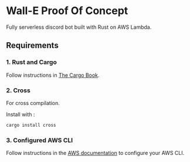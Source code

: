 # Wall-E Proof Of Concept

Fully serverless discord bot built with Rust on AWS Lambda.

## Requirements

### 1. Rust and Cargo

Follow instructions in [The Cargo Book](https://doc.rust-lang.org/cargo/getting-started/installation.html).

### 2. Cross

For cross compilation.

Install with :

```bash
cargo install cross
```

### 3. Configured AWS CLI

Follow instructions in the [AWS documentation](https://docs.aws.amazon.com/cli/latest/userguide/cli-configure-quickstart.html) to configure your AWS CLI.
